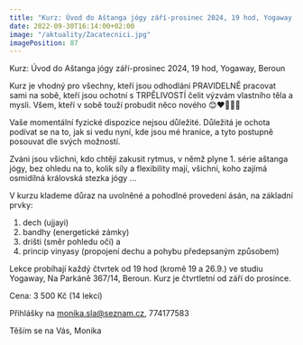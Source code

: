 ```yaml
---
title: "Kurz: Úvod do Aštanga jógy září-prosinec 2024, 19 hod, Yogaway, Beroun"
date: 2022-09-30T16:14:00+02:00
image: "/aktuality/Zacatecnici.jpg"
imagePosition: 87
---
```


Kurz: Úvod do Aštanga jógy září-prosinec 2024, 19 hod, Yogaway, Beroun

Kurz je vhodný pro všechny, kteří jsou odhodláni PRAVIDELNĚ pracovat sami na sobě, kteří jsou ochotní s TRPĚLIVOSTÍ čelit výzvám vlastního těla a mysli. Všem, kteří v sobě touží probudit něco nového 😊❤️🙏🍀🌈

Vaše momentální fyzické dispozice nejsou důležité. Důležitá je ochota podívat se na to, jak si vedu nyní, kde jsou mé hranice, a tyto postupně posouvat dle svých možností.

Zváni jsou všichni, kdo chtějí zakusit rytmus, v němž plyne 1. série aštanga jógy, bez ohledu na to, kolik síly a flexibility mají,
všichni, koho zajímá osmidílná královská stezka jógy ...

V kurzu klademe důraz na uvolněné a pohodlné provedení ásán, na základní prvky:
1. dech (ujjayi)
2. bandhy (energetické zámky)
3. drišti (směr pohledu očí) a
4. princip vinyasy (propojení dechu a pohybu předepsaným způsobem)

Lekce probíhají každý čtvrtek od 19 hod (kromě 19 a 26.9.) ve studiu Yogaway, Na Parkáně 367/14, Beroun.
Kurz je čtvrtletní od září do prosince.

Cena: 3 500 Kč (14 lekcí)

Přihlášky na monika.sla@seznam.cz, 774177583

Těším se na Vás,
Monika

